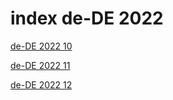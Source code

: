 # index de-DE 2022

<a href="./10">de-DE 2022 10</a>

<a href="./11">de-DE 2022 11</a>

<a href="./12">de-DE 2022 12</a>
